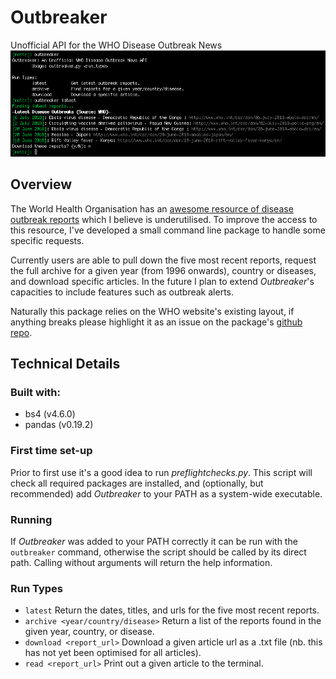 # Outbreaker
Unofficial API for the WHO Disease Outbreak News
![Example View](https://raw.githubusercontent.com/mattravenhall/outbreaker/master/example.png)

## Overview
The World Health Organisation has an [awesome resource of disease outbreak reports](http://www.who.int/csr/don/en/) which I believe is underutilised. To improve the access to this resource, I've developed a small command line package to handle some specific requests.

Currently users are able to pull down the five most recent reports, request the full archive for a given year (from 1996 onwards), country or diseases, and download specific articles. In the future I plan to extend *Outbreaker*'s capacities to include features such as outbreak alerts.

Naturally this package relies on the WHO website's existing layout, if anything breaks please highlight it as an issue on the package's [github repo](https://github.com/mattravenhall/outbreaker).

## Technical Details
### Built with:
- bs4 (v4.6.0)
- pandas (v0.19.2)

### First time set-up
Prior to first use it's a good idea to run *preflightchecks.py*. This script will check all required packages are installed, and (optionally, but recommended) add *Outbreaker* to your PATH as a system-wide executable.

### Running
If *Outbreaker* was added to your PATH correctly it can be run with the `outbreaker` command, otherwise the script should be called by its direct path. Calling without arguments will return the help information.

### Run Types
- `latest` Return the dates, titles, and urls for the five most recent reports.
- `archive <year/country/disease>` Return a list of the reports found in the given year, country, or disease.
- `download <report_url>` Download a given article url as a .txt file (nb. this has not yet been optimised for all articles).
- `read <report_url>` Print out a given article to the terminal.
